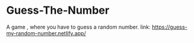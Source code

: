 # Guess-The-Number
A game , where you have to guess a random number.
link: https://guess-my-random-number.netlify.app/
